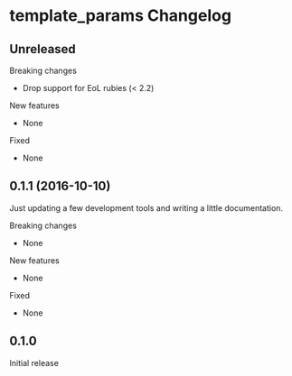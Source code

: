 # template_params Changelog

## Unreleased

Breaking changes

- Drop support for EoL rubies (< 2.2)

New features

- None

Fixed

- None

## 0.1.1 (2016-10-10)

Just updating a few development tools and writing a little documentation.

Breaking changes

- None

New features

- None

Fixed

- None

## 0.1.0

Initial release

